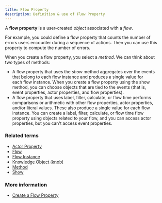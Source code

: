 ```yaml
---
title: Flow Property 
description: Definition & use of Flow Property 
---
```

A **flow property** is a user-created *object* associated with a *flow*.

For example, you could define a flow property that counts the number of errors users encounter during a sequence of actions. Then you can use this property to compute the number of errors.

When you create a flow property, you select a *method*. We can think about two types of methods:

- A flow property that uses the *show* method aggregates over the events that belong to each flow instance and produces a single value for each flow instance. When you create a flow property using the show method, you can choose objects that are tied to the events (that is, event properties, actor properties, and flow properties).
- A flow property that uses label, filter, calculate, or flow time performs comparisons or arithmetic with other flow properties, actor properties, and/or literal values. These also produce a single value for each flow instance. You can create a label, filter, calculate, or flow time flow property using objects related to your flow, and you can access actor properties, but you can't access event properties.

### Related terms

- [Actor Property](../actor-property)
- [Flow](../../../glossary/flow)
- [Flow Instance](../../../glossary/flow-instance)
- [Knowledge Object (knob)](../knowledge-object-knob)
- [Method](../method)
- [Show](../show-actor-flow-property)

### More information

- [Create a Flow Property](https://behavure.ai/docs/wiki/spaces/SGV/pages/2139259375/Create+a+Flow+Property+v5)